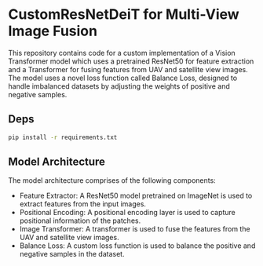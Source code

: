 # CustomResNetDeiT for Multi-View Image Fusion
This repository contains code for a custom implementation of a Vision Transformer model which uses a pretrained ResNet50 for feature extraction 
and a Transformer for fusing features from UAV and satellite view images. The model uses a novel loss function called Balance Loss, 
designed to handle imbalanced datasets by adjusting the weights of positive and negative samples.

## Deps 

```bash
pip install -r requirements.txt
```
## Model Architecture
The model architecture comprises of the following components:

- Feature Extractor: A ResNet50 model pretrained on ImageNet is used to extract features from the input images.
- Positional Encoding: A positional encoding layer is used to capture positional information of the patches.
- Image Transformer: A transformer is used to fuse the features from the UAV and satellite view images.
- Balance Loss: A custom loss function is used to balance the positive and negative samples in the dataset.
